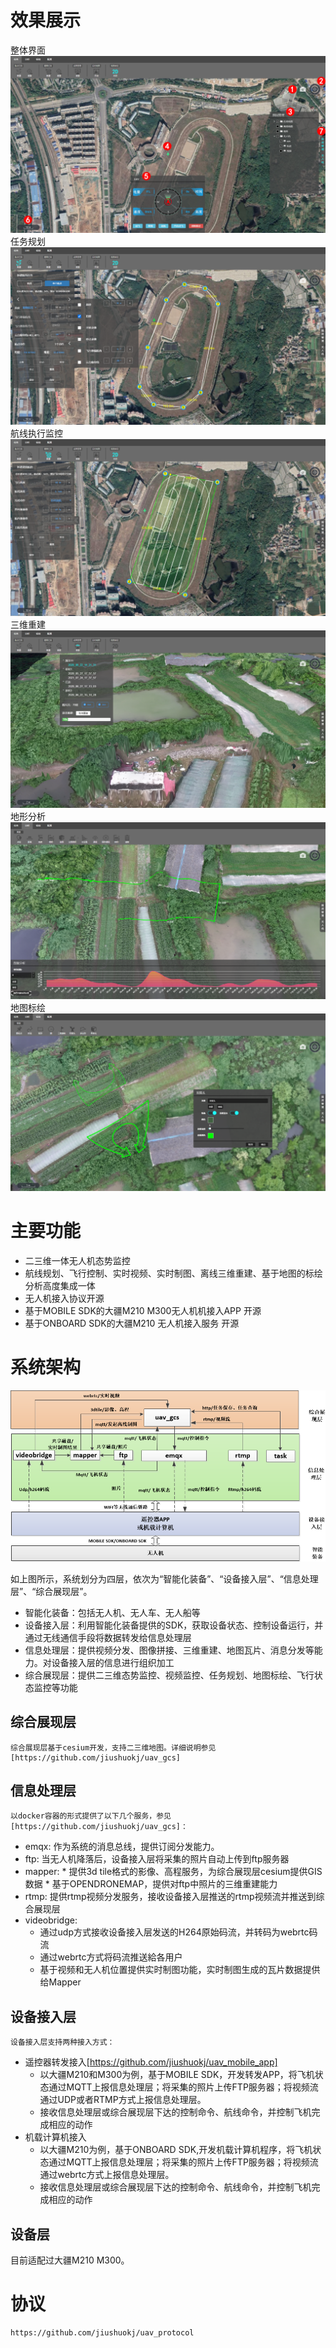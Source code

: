 
# 效果展示
整体界面
![avatar](https://github.com/jiushuokj/uav_doc/blob/main/demo1.png)
任务规划
![avatar](demo2.png)
航线执行监控
![avatar](demo3.png)
三维重建
![avatar](demo4.png)
地形分析
![avatar](demo5.png)
地图标绘
![avatar](demo6.png)

# 主要功能
* 二三维一体无人机态势监控
* 航线规划、飞行控制、实时视频、实时制图、离线三维重建、基于地图的标绘分析高度集成一体
* 无人机接入协议开源
* 基于MOBILE SDK的大疆M210 M300无人机机接入APP 开源
* 基于ONBOARD SDK的大疆M210 无人机接入服务 开源


# 系统架构
![avatar](framework.png)

如上图所示，系统划分为四层，依次为“智能化装备”、“设备接入层”、“信息处理层”、“综合展现层”。
* 智能化装备：包括无人机、无人车、无人船等
* 设备接入层：利用智能化装备提供的SDK，获取设备状态、控制设备运行，并通过无线通信手段将数据转发给信息处理层
* 信息处理层：提供视频分发、图像拼接、三维重建、地图瓦片、消息分发等能力。对设备接入层的信息进行组织加工
* 综合展现层：提供二三维态势监控、视频监控、任务规划、地图标绘、飞行状态监控等功能

## 综合展现层
    综合展现层基于cesium开发，支持二三维地图。详细说明参见[https://github.com/jiushuokj/uav_gcs]

## 信息处理层
    以docker容器的形式提供了以下几个服务，参见[https://github.com/jiushuokj/uav_gcs]：
  *  emqx: 作为系统的消息总线，提供订阅分发能力。
  *  ftp: 当无人机降落后，设备接入层将采集的照片自动上传到ftp服务器
  *  mapper: 
    *  提供3d tile格式的影像、高程服务，为综合展现层cesium提供GIS数据
    *  基于OPENDRONEMAP，提供对ftp中照片的三维重建能力
  * rtmp: 提供rtmp视频分发服务，接收设备接入层推送的rtmp视频流并推送到综合展现层
  * videobridge: 
    * 通过udp方式接收设备接入层发送的H264原始码流，并转码为webrtc码流
    * 通过webrtc方式将码流推送給各用户
    * 基于视频和无人机位置提供实时制图功能，实时制图生成的瓦片数据提供给Mapper

## 设备接入层
    设备接入层支持两种接入方式：
  * 遥控器转发接入[https://github.com/jiushuokj/uav_mobile_app]
    * 以大疆M210和M300为例，基于MOBILE SDK，开发转发APP，将飞机状态通过MQTT上报信息处理层；将采集的照片上传FTP服务器；将视频流通过UDP或者RTMP方式上报信息处理层。
    * 接收信息处理层或综合展现层下达的控制命令、航线命令，并控制飞机完成相应的动作
  * 机载计算机接入
    * 以大疆M210为例，基于ONBOARD SDK,开发机载计算机程序，将飞机状态通过MQTT上报信息处理层；将采集的照片上传FTP服务器；将视频流通过webrtc方式上报信息处理层。
    * 接收信息处理层或综合展现层下达的控制命令、航线命令，并控制飞机完成相应的动作

## 设备层
   目前适配过大疆M210 M300。
   
# 协议
    https://github.com/jiushuokj/uav_protocol

